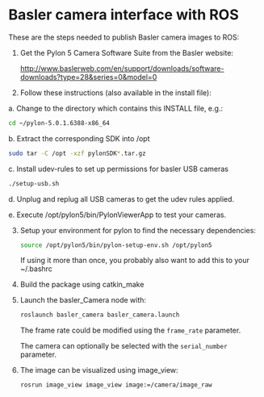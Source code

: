 Basler camera interface with ROS
========================

These are the steps needed to publish Basler camera images to ROS:

1. Get the Pylon 5 Camera Software Suite from the Basler website:

   http://www.baslerweb.com/en/support/downloads/software-downloads?type=28&series=0&model=0

2. Follow these instructions (also available in the install file):

  a. Change to the directory which contains this INSTALL file, e.g.: 
  ```bash
  cd ~/pylon-5.0.1.6388-x86_64
 ```
  b. Extract the corresponding SDK into /opt
  ```bash
  sudo tar -C /opt -xzf pylonSDK*.tar.gz
  ```
  c. Install udev-rules to set up permissions for basler USB cameras
  ```bash
  ./setup-usb.sh
  ```
       
  d. Unplug and replug all USB cameras to get the udev rules applied.
  
  e. Execute /opt/pylon5/bin/PylonViewerApp to test your cameras.
  
3. Setup your environment for pylon to find the necessary dependencies:

   ```bash
   source /opt/pylon5/bin/pylon-setup-env.sh /opt/pylon5
   ```
   If using it more than once, you probably also want to add this to your ~/.bashrc

4. Build the package using catkin_make

5. Launch the basler_Camera node with:

   ```bash
   roslaunch basler_camera basler_camera.launch
   ```

   The frame rate could be modified using the `frame_rate` parameter.

   The camera can optionally be selected with the `serial_number` parameter.

6. The image can be visualized using image_view:

   ```bash
   rosrun image_view image_view image:=/camera/image_raw
   ```



